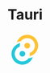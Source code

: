 # Tauri

<svg xmlns="http://www.w3.org/2000/svg" height="68" viewBox="0 0 32 32"><path fill="#ffc131" d="M20.923 12.167A2.677 2.677 0 1 1 18.236 9.5h.02a2.667 2.667 0 0 1 2.667 2.667Z"/><circle cx="13.763" cy="19.818" r="2.667" fill="#24c8db"/><path fill="#ffc131" d="M23.791 20.731a10.388 10.388 0 0 1-3.52 1.434a7.23 7.23 0 0 0 .351-3.229a7.17 7.17 0 1 0-8.182-10.97a12.033 12.033 0 0 0-3.911 1.143a10.2 10.2 0 1 1 15.262 11.622ZM8.649 10.974l2.5.3a7.7 7.7 0 0 1 .321-1.424a10.228 10.228 0 0 0-2.821 1.124Z"/><path fill="#24c8db" d="M8.208 11.255a10.168 10.168 0 0 1 3.55-1.444a7.129 7.129 0 0 0-.4 3.239a7.17 7.17 0 1 0 8.222 10.96a12.153 12.153 0 0 0 3.911-1.123A10.208 10.208 0 1 1 8.208 11.255ZM23.349 21Z"/></svg>